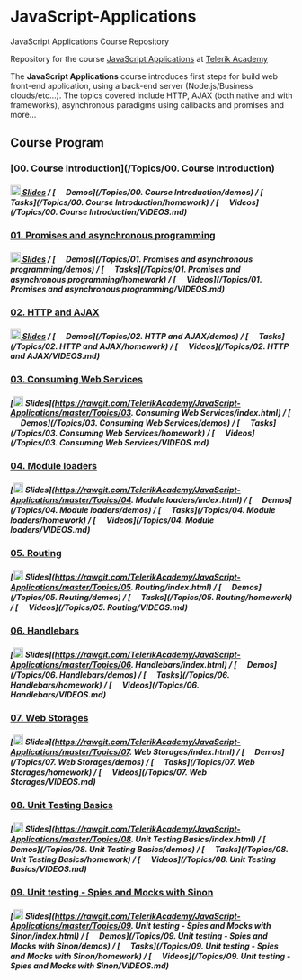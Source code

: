# JavaScript-Applications
JavaScript Applications Course Repository

Repository for the course [JavaScript Applications](https://telerikacademy.com/Courses/Courses/Details/350) at [Telerik Academy](https://telerikacademy.com)

The **JavaScript Applications** course introduces first steps for build web front-end application, using a back-end server (Node.js/Business clouds/etc...). The topics covered include HTTP, AJAX (both native and with frameworks), asynchronous paradigms using callbacks and promises and more...

## Course Program

### [00. Course Introduction](/Topics/00. Course Introduction)

##### [<img src="https://raw.githubusercontent.com/TelerikAcademy/Common/master/icons/presentation.png" height="18"/> Slides](https://rawgit.com/TelerikAcademy/JavaScript-Applications/master/Topics/00.%20Course%20Introduction/index.html) / [<img src="https://raw.githubusercontent.com/TelerikAcademy/Common/master/icons/code.png" height="15"> Demos](/Topics/00. Course Introduction/demos) / [<img src="https://raw.githubusercontent.com/TelerikAcademy/Common/master/icons/homework.png" height="15"> Tasks](/Topics/00. Course Introduction/homework) / [<img src="https://raw.githubusercontent.com/TelerikAcademy/Common/master/icons/video.png" height="15"> Videos](/Topics/00. Course Introduction/VIDEOS.md)

### [01. Promises and asynchronous programming]()

##### [<img src="https://raw.githubusercontent.com/TelerikAcademy/Common/master/icons/presentation.png" height="18"/> Slides](https://rawgit.com/TelerikAcademy/JavaScript-Applications/master/Topics/01.%20Promises%20and%20asynchronous%20programming/index.html) / [<img src="https://raw.githubusercontent.com/TelerikAcademy/Common/master/icons/code.png" height="15"> Demos](/Topics/01. Promises and asynchronous programming/demos) / [<img src="https://raw.githubusercontent.com/TelerikAcademy/Common/master/icons/homework.png" height="15"> Tasks](/Topics/01. Promises and asynchronous programming/homework) / [<img src="https://raw.githubusercontent.com/TelerikAcademy/Common/master/icons/video.png" height="15"> Videos](/Topics/01. Promises and asynchronous programming/VIDEOS.md)

### [02. HTTP and AJAX]()

##### [<img src="https://raw.githubusercontent.com/TelerikAcademy/Common/master/icons/presentation.png" height="18"/> Slides](https://rawgit.com/TelerikAcademy/JavaScript-Applications/master/Topics/02.%20HTTP%20and%20AJAX/index.html) / [<img src="https://raw.githubusercontent.com/TelerikAcademy/Common/master/icons/code.png" height="15"> Demos](/Topics/02. HTTP and AJAX/demos) / [<img src="https://raw.githubusercontent.com/TelerikAcademy/Common/master/icons/homework.png" height="15"> Tasks](/Topics/02. HTTP and AJAX/homework) / [<img src="https://raw.githubusercontent.com/TelerikAcademy/Common/master/icons/video.png" height="15"> Videos](/Topics/02. HTTP and AJAX/VIDEOS.md)

### [03. Consuming Web Services]()

##### [<img src="https://raw.githubusercontent.com/TelerikAcademy/Common/master/icons/presentation.png" height="18"/> Slides](https://rawgit.com/TelerikAcademy/JavaScript-Applications/master/Topics/03. Consuming Web Services/index.html) / [<img src="https://raw.githubusercontent.com/TelerikAcademy/Common/master/icons/code.png" height="15"> Demos](/Topics/03. Consuming Web Services/demos) / [<img src="https://raw.githubusercontent.com/TelerikAcademy/Common/master/icons/homework.png" height="15"> Tasks](/Topics/03. Consuming Web Services/homework) / [<img src="https://raw.githubusercontent.com/TelerikAcademy/Common/master/icons/video.png" height="15"> Videos](/Topics/03. Consuming Web Services/VIDEOS.md)

### [04. Module loaders]()

##### [<img src="https://raw.githubusercontent.com/TelerikAcademy/Common/master/icons/presentation.png" height="18"/> Slides](https://rawgit.com/TelerikAcademy/JavaScript-Applications/master/Topics/04. Module loaders/index.html) / [<img src="https://raw.githubusercontent.com/TelerikAcademy/Common/master/icons/code.png" height="15"> Demos](/Topics/04. Module loaders/demos) / [<img src="https://raw.githubusercontent.com/TelerikAcademy/Common/master/icons/homework.png" height="15"> Tasks](/Topics/04. Module loaders/homework) / [<img src="https://raw.githubusercontent.com/TelerikAcademy/Common/master/icons/video.png" height="15"> Videos](/Topics/04. Module loaders/VIDEOS.md)

### [05. Routing]()

##### [<img src="https://raw.githubusercontent.com/TelerikAcademy/Common/master/icons/presentation.png" height="18"/> Slides](https://rawgit.com/TelerikAcademy/JavaScript-Applications/master/Topics/05. Routing/index.html) / [<img src="https://raw.githubusercontent.com/TelerikAcademy/Common/master/icons/code.png" height="15"> Demos](/Topics/05. Routing/demos) / [<img src="https://raw.githubusercontent.com/TelerikAcademy/Common/master/icons/homework.png" height="15"> Tasks](/Topics/05. Routing/homework) / [<img src="https://raw.githubusercontent.com/TelerikAcademy/Common/master/icons/video.png" height="15"> Videos](/Topics/05. Routing/VIDEOS.md)

### [06. Handlebars]()

##### [<img src="https://raw.githubusercontent.com/TelerikAcademy/Common/master/icons/presentation.png" height="18"/> Slides](https://rawgit.com/TelerikAcademy/JavaScript-Applications/master/Topics/06. Handlebars/index.html) / [<img src="https://raw.githubusercontent.com/TelerikAcademy/Common/master/icons/code.png" height="15"> Demos](/Topics/06. Handlebars/demos) / [<img src="https://raw.githubusercontent.com/TelerikAcademy/Common/master/icons/homework.png" height="15"> Tasks](/Topics/06. Handlebars/homework) / [<img src="https://raw.githubusercontent.com/TelerikAcademy/Common/master/icons/video.png" height="15"> Videos](/Topics/06. Handlebars/VIDEOS.md)

### [07. Web Storages]()

##### [<img src="https://raw.githubusercontent.com/TelerikAcademy/Common/master/icons/presentation.png" height="18"/> Slides](https://rawgit.com/TelerikAcademy/JavaScript-Applications/master/Topics/07. Web Storages/index.html) / [<img src="https://raw.githubusercontent.com/TelerikAcademy/Common/master/icons/code.png" height="15"> Demos](/Topics/07. Web Storages/demos) / [<img src="https://raw.githubusercontent.com/TelerikAcademy/Common/master/icons/homework.png" height="15"> Tasks](/Topics/07. Web Storages/homework) / [<img src="https://raw.githubusercontent.com/TelerikAcademy/Common/master/icons/video.png" height="15"> Videos](/Topics/07. Web Storages/VIDEOS.md)

### [08. Unit Testing Basics]()

##### [<img src="https://raw.githubusercontent.com/TelerikAcademy/Common/master/icons/presentation.png" height="18"/> Slides](https://rawgit.com/TelerikAcademy/JavaScript-Applications/master/Topics/08. Unit Testing Basics/index.html) / [<img src="https://raw.githubusercontent.com/TelerikAcademy/Common/master/icons/code.png" height="15"> Demos](/Topics/08. Unit Testing Basics/demos) / [<img src="https://raw.githubusercontent.com/TelerikAcademy/Common/master/icons/homework.png" height="15"> Tasks](/Topics/08. Unit Testing Basics/homework) / [<img src="https://raw.githubusercontent.com/TelerikAcademy/Common/master/icons/video.png" height="15"> Videos](/Topics/08. Unit Testing Basics/VIDEOS.md)

### [09. Unit testing - Spies and Mocks with Sinon]()

##### [<img src="https://raw.githubusercontent.com/TelerikAcademy/Common/master/icons/presentation.png" height="18"/> Slides](https://rawgit.com/TelerikAcademy/JavaScript-Applications/master/Topics/09. Unit testing - Spies and Mocks with Sinon/index.html) / [<img src="https://raw.githubusercontent.com/TelerikAcademy/Common/master/icons/code.png" height="15"> Demos](/Topics/09. Unit testing - Spies and Mocks with Sinon/demos) / [<img src="https://raw.githubusercontent.com/TelerikAcademy/Common/master/icons/homework.png" height="15"> Tasks](/Topics/09. Unit testing - Spies and Mocks with Sinon/homework) / [<img src="https://raw.githubusercontent.com/TelerikAcademy/Common/master/icons/video.png" height="15"> Videos](/Topics/09. Unit testing - Spies and Mocks with Sinon/VIDEOS.md)

<!--
## Preparing the local machine for Unit testing with Mocha and Chai

* Install [JavaScript I/O](https://iojs.org/en/index.html "JavaScript I/O")
    * Try if it is working by typing in CMD/Terminal `$ iojs -v` (should produce result)

## Preparing for the tests for each homework

*   Checkout the repository for the particular homework
*   Open CMD/Terminal and navigate to the checked-out repository with the homework
*   Run `npm install` in CMD/Terminal
    *   A folder `node_modules` should appear
*   You are ready to run the tests

## Running the tests

*   Navigate to the folder of the particular homework in CMD/Terminal
*   Requirements:
    *   JavaScript files must be called task-1.js, task-2.js etc..
    *   Each .js file must contain `module.exports=[name of the object/function]`
*   Run `npm test`
    *   Test results should appear on the CMD/Terminal

## Upload in [BGCoder.com](http://bgcoder.com/)

*   Go to the specific homework
*   Select the task you will be sending
*   Wrap your result in:

        function solve() {
            return [your solution object/function];
        }
-->